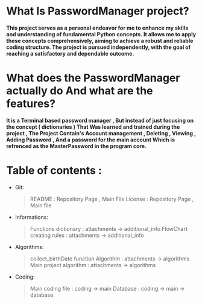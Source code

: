 # What Is PasswordManager project?

**This project serves as a personal endeavor for me to enhance my skills and understanding of fundamental Python concepts. It allows me to apply these concepts comprehensively, aiming to achieve a robust and reliable coding structure. The project is pursued independently, with the goal of reaching a satisfactory and dependable outcome.**

# What does the PasswordManager actually do And what are the features? 
**It is a Terminal based password manager , But instead of just focusing on the concept ( dictionaries ) That Was learned and trained during the project ,
The Project Contain's Account management , Deleting , Viewing , Adding Password , And a password for the main account Which is refrenced as the MasterPassword in the program core.**

# Table of contents : 
- Git:
    > README : Repository Page , Main File 
    > License : Repository Page , Main file

- Informations:
  > Functions dictionary : attachments -> additional_info
  > FlowChart creating rules : attachments -> additional_info

  
- Algorithms:
    > collect_birthDate function Algorithm : attachments -> algorithms
    > Main project algorithm : attachments -> algorithms

    
- Coding:
    > Main coding file : coding -> main
    > Database : coding -> main -> database


